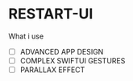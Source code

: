 # RESTART-UI
What i use
- [ ] ADVANCED APP DESIGN
- [ ] COMPLEX SWIFTUI GESTURES
- [ ] PARALLAX EFFECT
